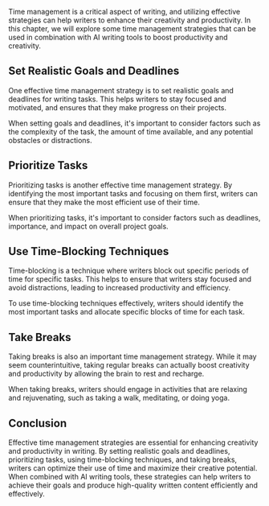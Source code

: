 

Time management is a critical aspect of writing, and utilizing effective strategies can help writers to enhance their creativity and productivity. In this chapter, we will explore some time management strategies that can be used in combination with AI writing tools to boost productivity and creativity.

Set Realistic Goals and Deadlines
---------------------------------

One effective time management strategy is to set realistic goals and deadlines for writing tasks. This helps writers to stay focused and motivated, and ensures that they make progress on their projects.

When setting goals and deadlines, it's important to consider factors such as the complexity of the task, the amount of time available, and any potential obstacles or distractions.

Prioritize Tasks
----------------

Prioritizing tasks is another effective time management strategy. By identifying the most important tasks and focusing on them first, writers can ensure that they make the most efficient use of their time.

When prioritizing tasks, it's important to consider factors such as deadlines, importance, and impact on overall project goals.

Use Time-Blocking Techniques
----------------------------

Time-blocking is a technique where writers block out specific periods of time for specific tasks. This helps to ensure that writers stay focused and avoid distractions, leading to increased productivity and efficiency.

To use time-blocking techniques effectively, writers should identify the most important tasks and allocate specific blocks of time for each task.

Take Breaks
-----------

Taking breaks is also an important time management strategy. While it may seem counterintuitive, taking regular breaks can actually boost creativity and productivity by allowing the brain to rest and recharge.

When taking breaks, writers should engage in activities that are relaxing and rejuvenating, such as taking a walk, meditating, or doing yoga.

Conclusion
----------

Effective time management strategies are essential for enhancing creativity and productivity in writing. By setting realistic goals and deadlines, prioritizing tasks, using time-blocking techniques, and taking breaks, writers can optimize their use of time and maximize their creative potential. When combined with AI writing tools, these strategies can help writers to achieve their goals and produce high-quality written content efficiently and effectively.
